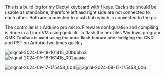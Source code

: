 This is a build log for my Dactyl keyboard with f keys. Each side should be usable as standalone, therefore left and right side are not connected to each other. Both are connected to a usb hub which is connected to the pc.

The controller is a Arduino pro micro. Fireware configuration and compiling is done in a Linux VM using qmk cli. To flash the hex files Windows program QMK Toolbox is used using the auto-flash feature after bridging the GND and RST on Arduino two times quickly.

![signal-2024-09-18-161415_00bbbbb3](https://github.com/user-attachments/assets/7e662779-24f8-4858-b7f0-814b07872dc5)
![signal-2024-09-18-161415_002aaaaa](https://github.com/user-attachments/assets/99649dbb-5fcc-41eb-84f5-9de79a145ab0)

![signal-2024-09-17-175458_004](https://github.com/user-attachments/assets/a2afb7a9-cb3f-4824-9367-434ddf78ab4d)
![signal-2024-09-17-175458_006](https://github.com/user-attachments/assets/9249fedb-abbc-4d97-89d9-916171a78a00)
